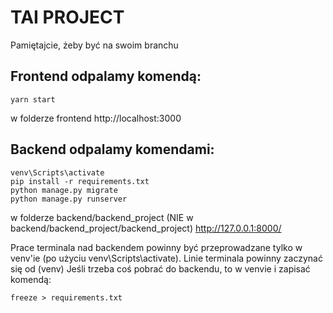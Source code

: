 # TAI PROJECT

Pamiętajcie, żeby być na swoim branchu

## Frontend odpalamy komendą:
```
yarn start
```
w folderze frontend
http://localhost:3000

## Backend odpalamy komendami:
```
venv\Scripts\activate
pip install -r requirements.txt 
python manage.py migrate 
python manage.py runserver 
```
w folderze backend/backend_project (NIE w backend/backend_project/backend_project)
http://127.0.0.1:8000/

Prace terminala nad backendem powinny być przeprowadzane tylko w venv'ie (po użyciu venv\Scripts\activate). Linie terminala powinny zaczynać się od (venv)
Jeśli trzeba coś pobrać do backendu, to w venvie i zapisać komendą:
```
freeze > requirements.txt
```